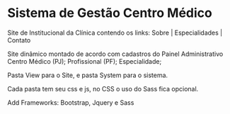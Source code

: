 # Sistema de Gestão Centro Médico

Site de Institucional da Clínica contendo os links: Sobre | Especialidades | Contato

Site dinâmico montado de acordo com cadastros do Painel Administrativo
Centro Médico (PJ);
Profissional (PF);
Especialidade;

Pasta View para o Site, e pasta System para o sistema.

Cada pasta tem seu css e js, no CSS o uso do Sass fica opcional.

Add Frameworks: Bootstrap, Jquery e Sass